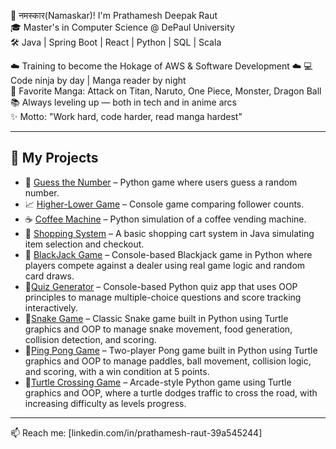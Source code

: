 👋 नमस्कार(Namaskar)! I'm Prathamesh Deepak Raut  
🎓 Master's in Computer Science @ DePaul University  
🛠️ Java | Spring Boot | React | Python | SQL | Scala
 
☁️ Training to become the Hokage of AWS & Software Development ☁️
💻 Code ninja by day | Manga reader by night  
🎴 Favorite Manga: Attack on Titan, Naruto, One Piece, Monster, Dragon Ball  
📚 Always leveling up — both in tech and in anime arcs  
✨ Motto: "Work hard, code harder, read manga hardest"

---

## 🚀 My Projects

- 🔢 [Guess the Number](https://github.com/rautpdr/Guess-the-number) – Python game where users guess a random number.
- 📈 [Higher-Lower Game](https://github.com/rautpdr/Higher-Lower-game) – Console game comparing follower counts.
- ☕ [Coffee Machine](https://github.com/rautpdr/Coffee_machine) – Python simulation of a coffee vending machine.
- 🛒 [Shopping System](https://github.com/rautpdr/Shopping-System) – A basic shopping cart system in Java simulating item selection and checkout.
- 🎰 [BlackJack Game](https://github.com/rautpdr/BlackJack-Game) – Console-based Blackjack game in Python where players compete against a dealer using real game logic and random card draws.
- 🧠[Quiz Generator](https://github.com/rautpdr/Quiz_Generator) – Console-based Python quiz app that uses OOP principles to manage multiple-choice questions and score tracking interactively.
- 🐍[Snake Game](https://github.com/rautpdr/Snake_Game) – Classic Snake game built in Python using Turtle graphics and OOP to manage snake movement, food generation, collision detection, and scoring.
- 🏓[Ping Pong Game](https://github.com/rautpdr/Ping-Pong-Game) – Two-player Pong game built in Python using Turtle graphics and OOP to manage paddles, ball movement, collision logic, and scoring, with a win condition at 5 points.
- 🐢[Turtle Crossing Game](https://github.com/rautpdr/Turtle_crossing_game) –  Arcade-style Python game using Turtle graphics and OOP, where a turtle dodges traffic to cross the road, with increasing difficulty as levels progress.


---

📫 Reach me: [linkedin.com/in/prathamesh-raut-39a545244]
